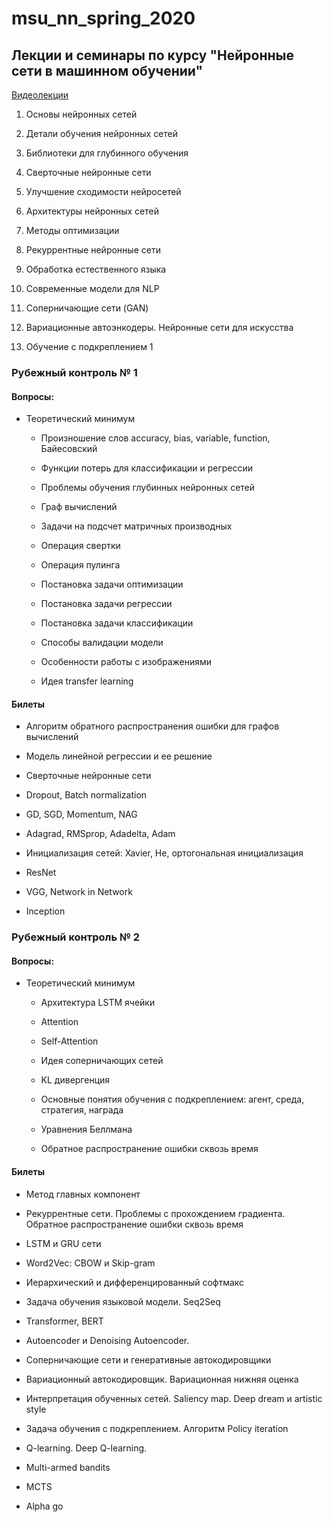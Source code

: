 # msu_nn_spring_2020

## Лекции и семинары по курсу "Нейронные сети в машинном обучении" 

[Видеолекции](https://www.youtube.com/playlist?list=PLrCZzMib1e9oOGNLh6_d65HyfdqlJwTQP)

1) Основы нейронных сетей

2) Детали обучения нейронных сетей

3) Библиотеки для глубинного обучения

4) Сверточные нейронные сети

5) Улучшение сходимости нейросетей

6) Архитектуры нейронных сетей

7) Методы оптимизации

8) Рекуррентные нейронные сети

9) Обработка естественного языка

10) Современные модели для NLP

11) Соперничающие сети (GAN)

12) Вариационные автоэнкодеры. Нейронные сети для искусства

13) Обучение с подкреплением 1

### Рубежный контроль № 1

#### Вопросы:

* Теоретический минимум

  * Произношение слов accuracy, bias, variable, function, Байесовский
  
  * Функции потерь для классификации и регрессии
  
  * Проблемы обучения глубинных нейронных сетей
  
  * Граф вычислений
  
  * Задачи на подсчет матричных производных
  
  * Операция свертки
  
  * Операция пулинга
  
  * Постановка задачи оптимизации
  
  * Постановка задачи регрессии
  
  * Постановка задачи классификации
  
  * Способы валидации модели
  
  * Особенности работы с изображениями
  
  * Идея transfer learning
  
#### Билеты
  
  * Алгоритм обратного распространения ошибки для графов вычислений
  
  * Модель линейной регрессии и ее решение
  
  * Сверточные нейронные сети
  
  * Dropout, Batch normalization
  
  * GD, SGD, Momentum, NAG
  
  * Adagrad, RMSprop, Adadelta, Adam
  
  * Инициализация сетей: Xavier, He, ортогональная инициализация
  
  * ResNet
  
  * VGG, Network in Network
  
  * Inception
  
### Рубежный контроль № 2

#### Вопросы:

* Теоретический минимум

  * Архитектура LSTM ячейки

  * Attention

  * Self-Attention

  * Идея соперничающих сетей

  * KL дивергенция

  * Основные понятия обучения с подкреплением: агент, среда, стратегия, награда

  * Уравнения Беллмана

  * Обратное распространение ошибки сквозь время

#### Билеты

* Метод главных компонент

* Рекуррентные сети. Проблемы с прохождением градиента. Обратное распространение ошибки сквозь время

* LSTM и GRU сети

* Word2Vec: CBOW и Skip-gram

* Иерархический и дифференцированный софтмакс

* Задача обучения языковой модели. Seq2Seq

* Transformer, BERT

* Autoencoder и Denoising Autoencoder.

* Соперничающие сети и генеративные автокодировщики

* Вариационный автокодировщик. Вариационная нижняя оценка

* Интерпретация обученных сетей. Saliency map. Deep dream и artistic style

* Задача обучения с подкреплением. Алгоритм Policy iteration

* Q-learning. Deep Q-learning.

* Multi-armed bandits

* MCTS

* Alpha go
